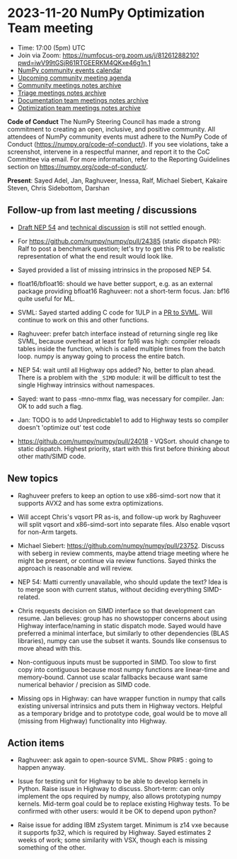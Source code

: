 # 2023-11-20 NumPy Optimization Team meeting

- Time: 17:00 (5pm) UTC
- Join via Zoom: https://numfocus-org.zoom.us/j/81261288210?pwd=iwV99tGSjR61RTGEERKM4QKxe46g1n.1  
- [NumPy community events calendar](https://scientific-python.org/calendars)
- [Upcoming community meeting agenda](https://hackmd.io/76o-IxCjQX2mOXO_wwkcpg)
- [Community meetings notes archive](https://github.com/numpy/archive/tree/main/community_meetings)
- [Triage meetings notes archive](https://github.com/numpy/archive/tree/master/triage_meetings)
- [Documentation team meetings notes archive](https://github.com/numpy/archive/tree/main/docs_team_meetings)
- [Optimization team meetings notes archive](https://github.com/numpy/archive/tree/main/optim_team_meetings)

**Code of Conduct**
The NumPy Steering Council has made a strong commitment to creating an open, inclusive, and positive community. 
All attendees of NumPy community events must adhere to the NumPy Code of Conduct (https://numpy.org/code-of-conduct/). 
If you see violations, take a screenshot, intervene in a respectful manner, and report it to the CoC Committee via email. For more information, refer to the Reporting Guidelines section on https://numpy.org/code-of-conduct/.


**Present**: Sayed Adel, Jan, Raghuveer, Inessa, Ralf, Michael Siebert, Kakaire Steven, Chris Sidebottom, Darshan


## Follow-up from last meeting / discussions

- [Draft NEP 54](https://github.com/numpy/numpy/pull/24138/files) and [technical discussion](https://github.com/numpy/numpy/issues/24084) is still not settled enough.
- For https://github.com/numpy/numpy/pull/24385 (static dispatch PR): Ralf to post a benchmark question; let's try to get this PR to be realistic representation of what the end result would look like. 
- Sayed provided a list of missing intrinsics in the proposed NEP 54.

- float16/bfloat16: should we have better support, e.g. as an external package providing bfloat16
  Raghuveer: not a short-term focus. Jan: bf16 quite useful for ML.
- SVML: Sayed started adding C code for 1ULP in a [PR to SVML](https://github.com/numpy/SVML/pull/5/files). Will continue to work on this and other functions.
- Raghuveer: prefer batch interface instead of returning single reg like SVML, because overhead at least for fp16 was high: compiler reloads tables inside the function, which is called multiple times from the batch loop. numpy is anyway going to process the entire batch.
- NEP 54: wait until all Highway ops added? No, better to plan ahead. There is a problem with the `_SIMD` module: it will be difficult to test the single Highway intrinsics without namespaces.
- Sayed: want to pass -mno-mmx flag, was necessary for compiler. Jan: OK to add such a flag.
- Jan: TODO is to add Unpredictable1 to add to Highway tests so compiler doesn't 'optimize out' test code
- https://github.com/numpy/numpy/pull/24018 - VQSort. should change to static dispatch. Highest priority, start with this first before thinking about other math/SIMD code.

## New topics

- Raghuveer prefers to keep an option to use x86-simd-sort now that it supports AVX2 and has some extra optimizations.

- Will accept Chris's vqsort PR as-is, and follow-up work by Raghuveer will split vqsort and x86-simd-sort into separate files. Also enable vqsort for non-Arm targets.

- Michael Siebert: https://github.com/numpy/numpy/pull/23752. Discuss with seberg in review comments, maybe attend triage meeting where he might be present, or continue via review functions. Sayed thinks the approach is reasonable and will review.

- NEP 54: Matti currently unavailable, who should update the text? Idea is to merge soon with current status, without deciding everything SIMD-related.

- Chris requests decision on SIMD interface so that development can resume. Jan believes: group has no showstopper concerns about using Highway interface/naming in static dispatch mode. Sayed would have preferred a minimal interface, but similarly to other dependencies (BLAS libraries), numpy can use the subset it wants. Sounds like consensus to move ahead with this.

- Non-contiguous inputs must be supported in SIMD. Too slow to first copy into contiguous because most numpy functions are linear-time and memory-bound. Cannot use scalar fallbacks because want same numerical behavior / precision as SIMD code.

- Missing ops in Highway: can have wrapper function in numpy that calls existing universal intrinsics and puts them in Highway vectors. Helpful as a temporary bridge and to prototype code, goal would be to move all (missing from Highway) functionality into Highway.

## Action items
- Raghuveer: ask again to open-source SVML. Show PR#5 : going to happen anyway.

- Issue for testing unit for Highway to be able to develop kernels in Python. Raise issue in Highway to discuss. Short-term: can only implement the ops required by numpy, also allows prototyping numpy kernels. Mid-term goal could be to replace existing Highway tests. To be confirmed with other users: would it be OK to depend upon python?

- Raise issue for adding IBM zSystem target. Minimum is z14 vxe because it supports fp32, which is required by Highway. Sayed estimates 2 weeks of work; some similarity with VSX, though each is missing something of the other.


